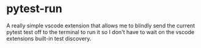 # pytest-run

A really simple vscode extension that allows me to blindly send the current
pytest test off to the terminal to run it so I don't have to wait on the vscode
extensions built-in test discovery.
